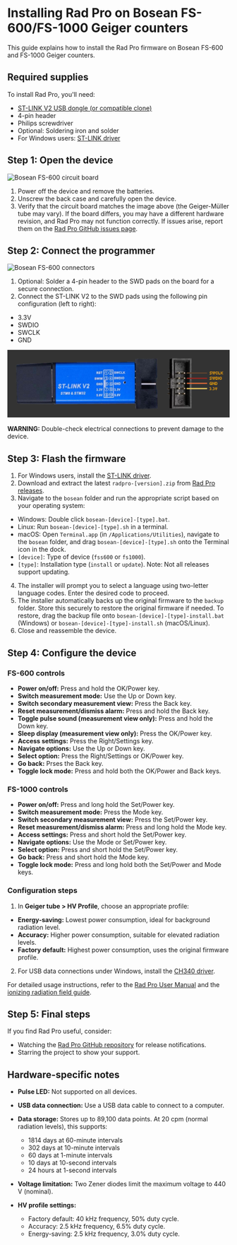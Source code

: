 # Installing Rad Pro on Bosean FS-600/FS-1000 Geiger counters

This guide explains how to install the Rad Pro firmware on Bosean FS-600 and FS-1000 Geiger counters.

## Required supplies

To install Rad Pro, you'll need:

* [ST-LINK V2 USB dongle (or compatible clone)](https://www.amazon.com/s?k=st-link+v2)
* 4-pin header
* Philips screwdriver
* Optional: Soldering iron and solder
* For Windows users: [ST-LINK driver](https://www.st.com/en/development-tools/stsw-link009.html)

## Step 1: Open the device

![Bosean FS-600 circuit board](img/fs600-board.jpg)

1. Power off the device and remove the batteries.
2. Unscrew the back case and carefully open the device.
3. Verify that the circuit board matches the image above (the Geiger-Müller tube may vary). If the board differs, you may have a different hardware revision, and Rad Pro may not function correctly. If issues arise, report them on the [Rad Pro GitHub issues page](https://github.com/Gissio/radpro/issues).

## Step 2: Connect the programmer

![Bosean FS-600 connectors](img/fs600-swd.jpg)

1. Optional: Solder a 4-pin header to the SWD pads on the board for a secure connection.
3. Connect the ST-LINK V2 to the SWD pads using the following pin configuration (left to right):
  * 3.3V
  * SWDIO
  * SWCLK
  * GND

![ST-LINK V2 programmer](../../img/ST-LINK-V2.png)

**WARNING:** Double-check electrical connections to prevent damage to the device.

## Step 3: Flash the firmware

1. For Windows users, install the [ST-LINK driver](https://www.st.com/en/development-tools/stsw-link009.html).
2. Download and extract the latest `radpro-[version].zip` from [Rad Pro releases](https://github.com/Gissio/radpro/releases).
3. Navigate to the `bosean` folder and run the appropriate script based on your operating system:
  * Windows: Double click `bosean-[device]-[type].bat`.
  * Linux: Run `bosean-[device]-[type].sh` in a terminal.
  * macOS: Open `Terminal.app` (in `/Applications/Utilities`), navigate to the `bosean` folder, and drag `bosean-[device]-[type].sh` onto the Terminal icon in the dock.
  * `[device]`: Type of device (`fss600` or `fs1000`).
  * `[type]`: Installation type (`install` or `update`). Note: Not all releases support updating.
4. The installer will prompt you to select a language using two-letter language codes. Enter the desired code to proceed.
5. The installer automatically backs up the original firmware to the `backup` folder. Store this securely to restore the original firmware if needed. To restore, drag the backup file onto `bosean-[device]-[type]-install.bat` (Windows) or `bosean-[device]-[type]-install.sh` (macOS/Linux).
6. Close and reassemble the device.

## Step 4: Configure the device

### FS-600 controls

  * **Power on/off:** Press and hold the OK/Power key.
  * **Switch measurement mode:** Use the Up or Down key.
  * **Switch secondary measurement view:** Press the Back key.
  * **Reset measurement/dismiss alarm:** Press and hold the Back key.
  * **Toggle pulse sound (measurement view only):** Press and hold the Down key.
  * **Sleep display (measurement view only):** Press the OK/Power key.
  * **Access settings:** Press the Right/Settings key.
  * **Navigate options:** Use the Up or Down key.
  * **Select option:** Press the Right/Settings or OK/Power key.
  * **Go back:** Prses the Back key.
  * **Toggle lock mode:** Press and hold both the OK/Power and Back keys.

### FS-1000 controls

  * **Power on/off:** Press and long hold the Set/Power key.
  * **Switch measurement mode:** Press the Mode key.
  * **Switch secondary measurement view:** Press the Set/Power key.
  * **Reset measurement/dismiss alarm:** Press and long hold the Mode key.
  * **Access settings:** Press and short hold the Set/Power key.
  * **Navigate options:** Use the Mode or Set/Power key.
  * **Select option:** Press and short hold the Set/Power key.
  * **Go back:** Press and short hold the Mode key.
  * **Toggle lock mode:** Press and long hold both the Set/Power and Mode keys.

### Configuration steps

1. In **Geiger tube > HV Profile**, choose an appropriate profile:
  * **Energy-saving:** Lowest power consumption, ideal for background radiation level.
  * **Accuracy:** Higher power consumption, suitable for elevated radiation levels.
  * **Factory default:** Highest power consumption, uses the original firmware profile.
2. For USB data connections under Windows, install the [CH340 driver](https://www.catalog.update.microsoft.com/Search.aspx?q=USB%5CVID_1A86%26PID_7523).

For detailed usage instructions, refer to the [Rad Pro User Manual](../../manual.md) and the [ionizing radiation field guide](../../field-guide/field-guide.md).

## Step 5: Final steps

If you find Rad Pro useful, consider:

* Watching the [Rad Pro GitHub repository](https://github.com/Gissio/radpro) for release notifications.
* Starring the project to show your support.

## Hardware-specific notes

* **Pulse LED:** Not supported on all devices.

* **USB data connection:** Use a USB data cable to connect to a computer.

<!-- Calculated as follows:

* With 1-byte differential values: [43 pages * (1 timestamp entry/page [16 bytes] + 2024 differential entries/page [1 byte each])] = 87075 entries
* With 2-byte differential values: [43 pages * (1 timestamp entry/page [16 bytes] + 1012 differential entries/page [2 byte each])] = 43559 entries

* 60-minute and 10-minute intervals require 2-byte differential values.
* 1-minute intervals and less require 1-byte differential values.

 -->

* **Data storage:** Stores up to 89,100 data points. At 20 cpm (normal radiation levels), this supports:
  * 1814 days at 60-minute intervals
  * 302 days at 10-minute intervals
  * 60 days at 1-minute intervals
  * 10 days at 10-second intervals
  * 24 hours at 1-second intervals

* **Voltage limitation:** Two Zener diodes limit the maximum voltage to 440 V (nominal).

* **HV profile settings:**
  * Factory default: 40 kHz frequency, 50% duty cycle.
  * Accuracy: 2.5 kHz frequency, 6.5% duty cycle.
  * Energy-saving: 2.5 kHz frequency, 3.0% duty cycle.
